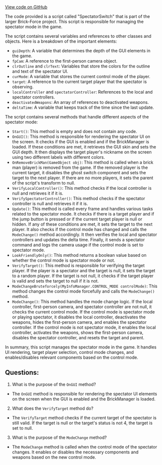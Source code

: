 [View code on GitHub](https://github.com/TieHaxJan/Brick-Force/Assembly-CSharp\SpectatorSwitch.cs)

The code provided is a script called "SpectatorSwitch" that is part of the larger Brick-Force project. This script is responsible for managing the spectator mode in the game. 

The script contains several variables and references to other classes and objects. Here is a breakdown of the important elements:

- `guiDepth`: A variable that determines the depth of the GUI elements in the game.
- `fpCam`: A reference to the first-person camera object.
- `clrOutline` and `clrText`: Variables that store the colors for the outline and text of the spectator UI.
- `curMode`: A variable that stores the current control mode of the player.
- `target`: A reference to the current target player that the spectator is observing.
- `localController` and `spectatorController`: References to the local and spectator controllers.
- `deactivatedWeapons`: An array of references to deactivated weapons.
- `deltaTime`: A variable that keeps track of the time since the last update.

The script contains several methods that handle different aspects of the spectator mode:

- `Start()`: This method is empty and does not contain any code.
- `OnGUI()`: This method is responsible for rendering the spectator UI on the screen. It checks if the GUI is enabled and if the BrickManager is loaded. If these conditions are met, it retrieves the GUI skin and sets the GUI depth. It then displays the target player's nickname on the screen using two different labels with different colors.
- `OnRemoveBrickMan(GameObject obj)`: This method is called when a brick man (player) is removed from the game. If the removed player is the current target, it disables the ghost switch component and sets the target to the next player. If there are no more players, it sets the parent of the script's transform to null.
- `VerifyLocalController()`: This method checks if the local controller is null and retrieves it if it is.
- `VerifySpectatorController()`: This method checks if the spectator controller is null and retrieves it if it is.
- `Update()`: This method is called every frame and handles various tasks related to the spectator mode. It checks if there is a target player and if the jump button is pressed or if the current target player is null or hidden. If any of these conditions are met, it sets the target to the next player. It also checks if the control mode has changed and calls the `ModeChange()` method accordingly. It then verifies the local and spectator controllers and updates the delta time. Finally, it sends a spectator command and logs the camera usage if the control mode is set to spectator mode.
- `LookFriendlyOnly()`: This method returns a boolean value based on whether the control mode is spectator mode or not.
- `VerifyTarget()`: This method is responsible for verifying the target player. If the player is a spectator and the target is null, it sets the target to a random player. If the target is not null, it checks if the target player is valid and sets the target to null if it is not.
- `ModeChangeBruteforcely(MyInfoManager.CONTROL_MODE controlMode)`: This method changes the control mode forcefully and calls the `ModeChange()` method.
- `ModeChange()`: This method handles the mode change logic. If the local controller, first-person camera, and spectator controller are not null, it checks the current control mode. If the control mode is spectator mode or playing spectator, it disables the local controller, deactivates the weapons, hides the first-person camera, and enables the spectator controller. If the control mode is not spectator mode, it enables the local controller, activates the weapons, shows the first-person camera, disables the spectator controller, and resets the target and parent.

In summary, this script manages the spectator mode in the game. It handles UI rendering, target player selection, control mode changes, and enables/disables relevant components based on the control mode.
## Questions: 
 1. What is the purpose of the `OnGUI` method?
- The `OnGUI` method is responsible for rendering the spectator UI elements on the screen when the GUI is enabled and the BrickManager is loaded.

2. What does the `VerifyTarget` method do?
- The `VerifyTarget` method checks if the current target of the spectator is still valid. If the target is null or the target's status is not 4, the target is set to null.

3. What is the purpose of the `ModeChange` method?
- The `ModeChange` method is called when the control mode of the spectator changes. It enables or disables the necessary components and weapons based on the new control mode.